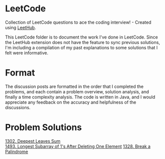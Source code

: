 # LeetCode
Collection of LeetCode questions to ace the coding interview! - Created using [LeetHub](https://github.com/QasimWani/LeetHub).

This LeetCode folder is to document the work I've done in LeetCode. Since the LeetHub extension does not have the feature to sync previous solutions, I'm including a compilation of my past explanations to some solutions that I felt were informative.

# Format

The discussion posts are formatted in the order that I completed the problems, and each contain a problem overview, solution analysis, and finally a time complexity analysis. The code is written in Java, and I would appreciate any feedback on the accuracy and helpfulness of the discussions.

# Problem Solutions
[1302. Deepest Leaves Sum](https://leetcode.com/problems/deepest-leaves-sum/discuss/940977/java-bfs-simple-on-w-explanation) <br /> 
[1493. Longest Subarray of 1's After Deleting One Element](https://leetcode.com/problems/longest-subarray-of-1s-after-deleting-one-element/discuss/941015/Java-Intuitive-Code-O(N)-w-Explanation)
[1328. Break a Palindrome](https://leetcode.com/problems/break-a-palindrome/discuss/939823/java-0-ms-intuitive-code-w-explanation)

